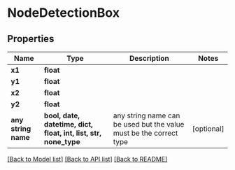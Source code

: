 # NodeDetectionBox


## Properties
Name | Type | Description | Notes
------------ | ------------- | ------------- | -------------
**x1** | **float** |  | 
**y1** | **float** |  | 
**x2** | **float** |  | 
**y2** | **float** |  | 
**any string name** | **bool, date, datetime, dict, float, int, list, str, none_type** | any string name can be used but the value must be the correct type | [optional]

[[Back to Model list]](../README.md#documentation-for-models) [[Back to API list]](../README.md#documentation-for-api-endpoints) [[Back to README]](../README.md)



